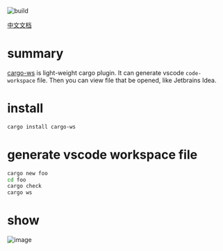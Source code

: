 ![build](https://github.com/lack-io/cargo-ws/actions/workflows/ci.yml/badge.svg)

[中文文档](https://github.com/lack-io/cargo-ws/blob/main/README_CN.md)

# summary
[cargo-ws](https://github.com/lack-io/cargo-ws) is light-weight cargo plugin. It can generate vscode `code-workspace` file.  Then you can view file that be opened, like Jetbrains Idea.

# install
```bash
cargo install cargo-ws
```

# generate vscode workspace file
```bash
cargo new foo
cd foo
cargo check
cargo ws
```

# show

![image](https://raw.githubusercontent.com/lack-io/cargo-ws/main/images/image.png)